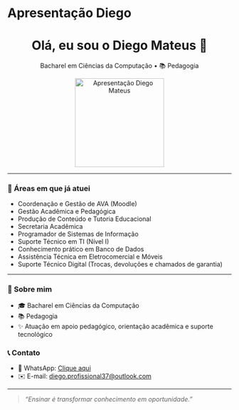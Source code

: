 # Apresentação Diego

<h1 align="center">Olá, eu sou o Diego Mateus 👋</h1>

<p align="center">
Bacharel em Ciências da Computação • 📚 Pedagogia  
</p>

<p align="center">
  <img src="https://raw.githubusercontent.com/Diegomateus37/apresenta-odiego/main/Diego%20img%20.jpeg" width="200" alt="Apresentação Diego Mateus">
</p>

---

### 🎯 Áreas em que já atuei
- Coordenação e Gestão de AVA (Moodle)  
- Gestão Acadêmica e Pedagógica  
- Produção de Conteúdo e Tutoria Educacional  
- Secretaria Acadêmica  
- Programador de Sistemas de Informação  
- Suporte Técnico em TI (Nível I)  
- Conhecimento prático em Banco de Dados  
- Assistência Técnica em Eletrocomercial e Móveis  
- Suporte Técnico Digital (Trocas, devoluções e chamados de garantia)  

---

### 📌 Sobre mim
- 🎓 Bacharel em Ciências da Computação  
- 📚 Pedagogia  
- ✨ Atuação em apoio pedagógico, orientação acadêmica e suporte tecnológico  

### 📞 Contato
- 📲 WhatsApp: [Clique aqui](https://wa.me/5533984145841?text=Olá%20Diego,%20vim%20pelo%20GitHub!)  
- ✉️ E-mail: [diego.profissional37@outlook.com](mailto:diego.profissional37@outlook.com)  

---

> *“Ensinar é transformar conhecimento em oportunidade.”*
